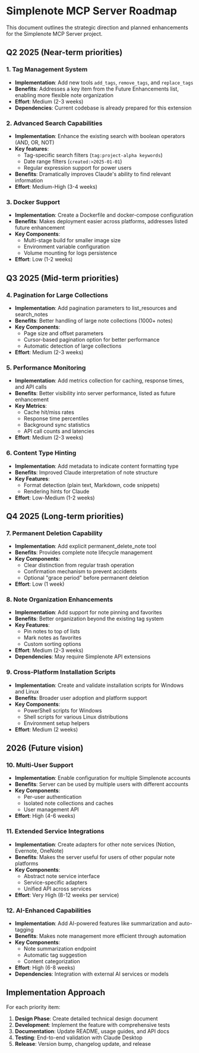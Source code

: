 # Simplenote MCP Server Roadmap

This document outlines the strategic direction and planned enhancements for the Simplenote MCP Server project.

## Q2 2025 (Near-term priorities)

### 1. Tag Management System
- **Implementation**: Add new tools `add_tags`, `remove_tags`, and `replace_tags`
- **Benefits**: Addresses a key item from the Future Enhancements list, enabling more flexible note organization
- **Effort**: Medium (2-3 weeks)
- **Dependencies**: Current codebase is already prepared for this extension

### 2. Advanced Search Capabilities
- **Implementation**: Enhance the existing search with boolean operators (AND, OR, NOT)
- **Key features**:
  - Tag-specific search filters (`tag:project-alpha keywords`)
  - Date range filters (`created:>2025-01-01`)
  - Regular expression support for power users
- **Benefits**: Dramatically improves Claude's ability to find relevant information
- **Effort**: Medium-High (3-4 weeks)

### 3. Docker Support 
- **Implementation**: Create a Dockerfile and docker-compose configuration
- **Benefits**: Makes deployment easier across platforms, addresses listed future enhancement
- **Key Components**:
  - Multi-stage build for smaller image size
  - Environment variable configuration
  - Volume mounting for logs persistence
- **Effort**: Low (1-2 weeks)

## Q3 2025 (Mid-term priorities)

### 4. Pagination for Large Collections
- **Implementation**: Add pagination parameters to list_resources and search_notes
- **Benefits**: Better handling of large note collections (1000+ notes)
- **Key Components**:
  - Page size and offset parameters
  - Cursor-based pagination option for better performance
  - Automatic detection of large collections
- **Effort**: Medium (2-3 weeks)

### 5. Performance Monitoring
- **Implementation**: Add metrics collection for caching, response times, and API calls
- **Benefits**: Better visibility into server performance, listed as future enhancement
- **Key Metrics**:
  - Cache hit/miss rates
  - Response time percentiles
  - Background sync statistics
  - API call counts and latencies
- **Effort**: Medium (2-3 weeks)

### 6. Content Type Hinting
- **Implementation**: Add metadata to indicate content formatting type
- **Benefits**: Improved Claude interpretation of note structure
- **Key Features**:
  - Format detection (plain text, Markdown, code snippets)
  - Rendering hints for Claude
- **Effort**: Low-Medium (1-2 weeks)

## Q4 2025 (Long-term priorities)

### 7. Permanent Deletion Capability
- **Implementation**: Add explicit permanent_delete_note tool
- **Benefits**: Provides complete note lifecycle management
- **Key Components**:
  - Clear distinction from regular trash operation
  - Confirmation mechanism to prevent accidents
  - Optional "grace period" before permanent deletion
- **Effort**: Low (1 week)

### 8. Note Organization Enhancements
- **Implementation**: Add support for note pinning and favorites
- **Benefits**: Better organization beyond the existing tag system
- **Key Features**:
  - Pin notes to top of lists
  - Mark notes as favorites
  - Custom sorting options
- **Effort**: Medium (2-3 weeks)
- **Dependencies**: May require Simplenote API extensions

### 9. Cross-Platform Installation Scripts
- **Implementation**: Create and validate installation scripts for Windows and Linux
- **Benefits**: Broader user adoption and platform support
- **Key Components**:
  - PowerShell scripts for Windows
  - Shell scripts for various Linux distributions
  - Environment setup helpers
- **Effort**: Medium (2 weeks)

## 2026 (Future vision)

### 10. Multi-User Support
- **Implementation**: Enable configuration for multiple Simplenote accounts
- **Benefits**: Server can be used by multiple users with different accounts
- **Key Components**:
  - Per-user authentication
  - Isolated note collections and caches
  - User management API
- **Effort**: High (4-6 weeks)

### 11. Extended Service Integrations
- **Implementation**: Create adapters for other note services (Notion, Evernote, OneNote)
- **Benefits**: Makes the server useful for users of other popular note platforms
- **Key Components**:
  - Abstract note service interface
  - Service-specific adapters
  - Unified API across services
- **Effort**: Very High (8-12 weeks per service)

### 12. AI-Enhanced Capabilities
- **Implementation**: Add AI-powered features like summarization and auto-tagging
- **Benefits**: Makes note management more efficient through automation
- **Key Components**:
  - Note summarization endpoint
  - Automatic tag suggestion
  - Content categorization
- **Effort**: High (6-8 weeks)
- **Dependencies**: Integration with external AI services or models

## Implementation Approach

For each priority item:

1. **Design Phase**: Create detailed technical design document
2. **Development**: Implement the feature with comprehensive tests
3. **Documentation**: Update README, usage guides, and API docs
4. **Testing**: End-to-end validation with Claude Desktop
5. **Release**: Version bump, changelog update, and release